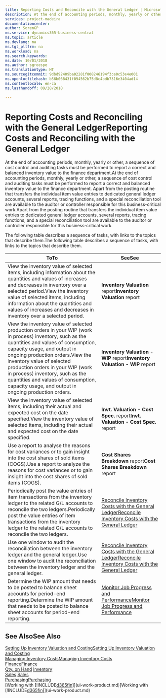 ```yaml
---
title: Reporting Costs and Reconcile with the General Ledger | Microsoft Docs
description: At the end of accounting periods, monthly, yearly or other, a sequence of cost control and auditing tasks must be performed to report a correct and balanced inventory value to the finance department. Apart from the posting routine that transfers the individual item value entries to dedicated general ledger accounts, several reports, tracing functions, and a special reconciliation tool are available to the auditor or controller responsible for this business-critical work.
services: project-madeira
documentationcenter: 
author: SorenGP
ms.service: dynamics365-business-central
ms.topic: article
ms.devlang: na
ms.tgt_pltfrm: na
ms.workload: na
ms.search.keywords: 
ms.date: 10/01/2018
ms.author: sgroespe
ms.translationtype: HT
ms.sourcegitcommit: 9dbd92409ba02281f008246194f3ce0c53e4e001
ms.openlocfilehash: b56b068431f094562b75d8c4bdb7316e3404ad14
ms.contentlocale: en-ca
ms.lasthandoff: 09/28/2018

---
```

# <a name="reporting-costs-and-reconciling-with-the-general-ledger"></a><span data-ttu-id="86e1b-104">Reporting Costs and Reconciling with the General Ledger</span><span class="sxs-lookup"><span data-stu-id="86e1b-104">Reporting Costs and Reconciling with the General Ledger</span></span>
<span data-ttu-id="86e1b-105">At the end of accounting periods, monthly, yearly or other, a sequence of cost control and auditing tasks must be performed to report a correct and balanced inventory value to the finance department.</span><span class="sxs-lookup"><span data-stu-id="86e1b-105">At the end of accounting periods, monthly, yearly or other, a sequence of cost control and auditing tasks must be performed to report a correct and balanced inventory value to the finance department.</span></span> <span data-ttu-id="86e1b-106">Apart from the posting routine that transfers the individual item value entries to dedicated general ledger accounts, several reports, tracing functions, and a special reconciliation tool are available to the auditor or controller responsible for this business-critical work.</span><span class="sxs-lookup"><span data-stu-id="86e1b-106">Apart from the posting routine that transfers the individual item value entries to dedicated general ledger accounts, several reports, tracing functions, and a special reconciliation tool are available to the auditor or controller responsible for this business-critical work.</span></span>  

 <span data-ttu-id="86e1b-107">The following table describes a sequence of tasks, with links to the topics that describe them.</span><span class="sxs-lookup"><span data-stu-id="86e1b-107">The following table describes a sequence of tasks, with links to the topics that describe them.</span></span>   

|<span data-ttu-id="86e1b-108">**To**</span><span class="sxs-lookup"><span data-stu-id="86e1b-108">**To**</span></span>|<span data-ttu-id="86e1b-109">**See**</span><span class="sxs-lookup"><span data-stu-id="86e1b-109">**See**</span></span>|  
|------------|-------------|  
|<span data-ttu-id="86e1b-110">View the inventory value of selected items, including information about the quantities and values of increases and decreases in inventory over a selected period.</span><span class="sxs-lookup"><span data-stu-id="86e1b-110">View the inventory value of selected items, including information about the quantities and values of increases and decreases in inventory over a selected period.</span></span>|<span data-ttu-id="86e1b-111">**Inventory Valuation** report</span><span class="sxs-lookup"><span data-stu-id="86e1b-111">**Inventory Valuation** report</span></span>|  
|<span data-ttu-id="86e1b-112">View the inventory value of selected production orders in your WIP (work in process) inventory, such as the quantities and values of consumption, capacity usage, and output in ongoing production orders.</span><span class="sxs-lookup"><span data-stu-id="86e1b-112">View the inventory value of selected production orders in your WIP (work in process) inventory, such as the quantities and values of consumption, capacity usage, and output in ongoing production orders.</span></span>|<span data-ttu-id="86e1b-113">**Inventory Valuation - WIP** report</span><span class="sxs-lookup"><span data-stu-id="86e1b-113">**Inventory Valuation - WIP** report</span></span>|  
|<span data-ttu-id="86e1b-114">View the inventory value of selected items, including their actual and expected cost on the date specified.</span><span class="sxs-lookup"><span data-stu-id="86e1b-114">View the inventory value of selected items, including their actual and expected cost on the date specified.</span></span>|<span data-ttu-id="86e1b-115">**Invt. Valuation - Cost Spec.** report</span><span class="sxs-lookup"><span data-stu-id="86e1b-115">**Invt. Valuation - Cost Spec.** report</span></span>|  
|<span data-ttu-id="86e1b-116">Use a report to analyse the reasons for cost variances or to gain insight into the cost shares of sold items (COGS).</span><span class="sxs-lookup"><span data-stu-id="86e1b-116">Use a report to analyze the reasons for cost variances or to gain insight into the cost shares of sold items (COGS).</span></span>|<span data-ttu-id="86e1b-117">**Cost Shares Breakdown** report</span><span class="sxs-lookup"><span data-stu-id="86e1b-117">**Cost Shares Breakdown** report</span></span>|  
|<span data-ttu-id="86e1b-118">Periodically post the value entries of item transactions from the inventory ledger to the related G/L accounts to reconcile the two ledgers.</span><span class="sxs-lookup"><span data-stu-id="86e1b-118">Periodically post the value entries of item transactions from the inventory ledger to the related G/L accounts to reconcile the two ledgers.</span></span>|[<span data-ttu-id="86e1b-119">Reconcile Inventory Costs with the General Ledger</span><span class="sxs-lookup"><span data-stu-id="86e1b-119">Reconcile Inventory Costs with the General Ledger</span></span>](finance-how-to-post-inventory-costs-to-the-general-ledger.md)|  
|<span data-ttu-id="86e1b-120">Use one window to audit the reconciliation between the inventory ledger and the general ledger.</span><span class="sxs-lookup"><span data-stu-id="86e1b-120">Use one window to audit the reconciliation between the inventory ledger and the general ledger.</span></span>|[<span data-ttu-id="86e1b-121">Reconcile Inventory Costs with the General Ledger</span><span class="sxs-lookup"><span data-stu-id="86e1b-121">Reconcile Inventory Costs with the General Ledger</span></span>](finance-how-to-post-inventory-costs-to-the-general-ledger.md)|  
|<span data-ttu-id="86e1b-122">Determine the WIP amount that needs to be posted to balance sheet accounts for period-end reporting.</span><span class="sxs-lookup"><span data-stu-id="86e1b-122">Determine the WIP amount that needs to be posted to balance sheet accounts for period-end reporting.</span></span>|[<span data-ttu-id="86e1b-123">Monitor Job Progress and Performance</span><span class="sxs-lookup"><span data-stu-id="86e1b-123">Monitor Job Progress and Performance</span></span>](projects-how-monitor-progress-performance.md)|

## <a name="see-also"></a><span data-ttu-id="86e1b-124">See Also</span><span class="sxs-lookup"><span data-stu-id="86e1b-124">See Also</span></span>  
[<span data-ttu-id="86e1b-125">Setting Up Inventory Valuation and Costing</span><span class="sxs-lookup"><span data-stu-id="86e1b-125">Setting Up Inventory Valuation and Costing</span></span>](finance-set-up-inventory-valuation-and-costing.md)  
[<span data-ttu-id="86e1b-126">Managing Inventory Costs</span><span class="sxs-lookup"><span data-stu-id="86e1b-126">Managing Inventory Costs</span></span>](finance-manage-inventory-costs.md)  
[<span data-ttu-id="86e1b-127">Finance</span><span class="sxs-lookup"><span data-stu-id="86e1b-127">Finance</span></span>](finance.md)  
<span data-ttu-id="86e1b-128">[Qty. on Hand](inventory-manage-inventory.md) </span><span class="sxs-lookup"><span data-stu-id="86e1b-128">[Inventory](inventory-manage-inventory.md) </span></span>  
<span data-ttu-id="86e1b-129">[Sales](sales-manage-sales.md) </span><span class="sxs-lookup"><span data-stu-id="86e1b-129">[Sales](sales-manage-sales.md) </span></span>  
[<span data-ttu-id="86e1b-130">Purchasing</span><span class="sxs-lookup"><span data-stu-id="86e1b-130">Purchasing</span></span>](purchasing-manage-purchasing.md)  
<span data-ttu-id="86e1b-131">[Working with [!INCLUDE[d365fin](includes/d365fin_md.md)]](ui-work-product.md)</span><span class="sxs-lookup"><span data-stu-id="86e1b-131">[Working with [!INCLUDE[d365fin](includes/d365fin_md.md)]](ui-work-product.md)</span></span>

